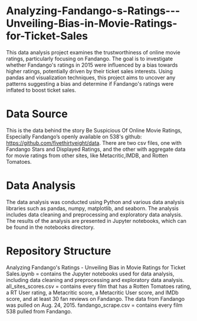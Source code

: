# Analyzing-Fandango-s-Ratings---Unveiling-Bias-in-Movie-Ratings-for-Ticket-Sales
This data analysis project examines the trustworthiness of online movie ratings, particularly focusing on Fandango. The goal is to investigate whether Fandango's ratings in 2015 were influenced by a bias towards higher ratings, potentially driven by their ticket sales interests. Using pandas and visualization techniques, this project aims to uncover any patterns suggesting a bias and determine if Fandango's ratings were inflated to boost ticket sales.

# Data Source
This is the data behind the story Be Suspicious Of Online Movie Ratings, Especially Fandango’s openly available on 538's github: https://github.com/fivethirtyeight/data. There are two csv files, one with Fandango Stars and Displayed Ratings, and the other with aggregate data for movie ratings from other sites, like Metacritic,IMDB, and Rotten Tomatoes.

# Data Analysis
The data analysis was conducted using Python and various data analysis libraries such as pandas, numpy, matplotlib, and seaborn. The analysis includes data cleaning and preprocessing and exploratory data analysis. The results of the analysis are presented in Jupyter notebooks, which can be found in the notebooks directory.

# Repository Structure
Analyzing Fandango's Ratings - Unveiling Bias in Movie Ratings for Ticket Sales.ipynb = contains the Jupyter notebooks used for data analysis, including data cleaning and preprocessing and exploratory data analysis.
all_sites_scores.csv = contains every film that has a Rotten Tomatoes rating, a RT User rating, a Metacritic score, a Metacritic User score, and IMDb score, and at least 30 fan reviews on Fandango. The data from Fandango was pulled on Aug. 24, 2015.
fandango_scrape.csv = contains every film 538 pulled from Fandango.
